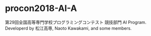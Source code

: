 # procon2018-AI-A
第29回全国高等専門学校プログラミングコンテスト 競技部門 AI Program. Developerd by 松江高専, Naoto Kawakami, and some members.
